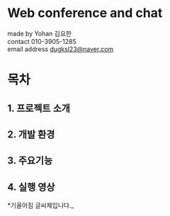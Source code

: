 # Web conference and chat


made by Yohan 김요한<br>
contact 010-3905-1285<br>
email address dugksl23@naver.com<br>


# 목차
## 1. 프로젝트 소개
## 2. 개발 환경
## 3. 주요기능
## 4. 실행 영상


*기울어짐 글씨체입니다._
